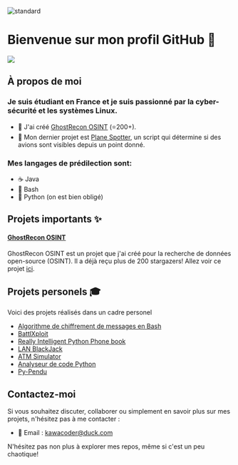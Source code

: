 ![standard](https://github.com/KawaCoder/KawaCoder/assets/67145585/9d76dc84-b22f-4d24-8c2a-12049b19963c)

# Bienvenue sur mon profil GitHub 👋
<a href="https://hits.sh/github.com/KawaCoder">
      <img src="https://hits.sh/github.com/KawaCoder.svg?style=flat&label=Views"/>
</a>

## À propos de moi

### Je suis étudiant en France et je suis passionné par la cyber-sécurité et les systèmes Linux.

- 🔭 J'ai créé [GhostRecon OSINT](https://github.com/KawaCoder/GhostRecon) (⭐200+).
- 🌱 Mon dernier projet est [Plane Spotter](https://github.com/KawaCoder/plane-spotter), un script qui détermine si des avions sont visibles depuis un point donné.

### Mes langages de prédilection sont:
- ☕ Java
- 🐚 Bash
- 🐍 Python (on est bien obligé)

## Projets importants ✨

#### [GhostRecon OSINT](https://github.com/KawaCoder/GhostRecon)

GhostRecon OSINT est un projet que j'ai créé pour la recherche de données open-source (OSINT). Il a déjà reçu plus de 200 stargazers! Allez voir ce projet  [ici](https://github.com/KawaCoder/GhostRecon).

## Projets personels 🎓
Voici des projets réalisés dans un cadre personel
- [Algorithme de chiffrement de messages en Bash](https://github.com/KawaCoder/algo_chiffrement)
- [BattlXploit](https://github.com/KawaCoder/BattleXploit)
- [Really Intelligent Python Phone book](https://github.com/KawaCoder/RIPP)
- [LAN BlackJack](https://github.com/KawaCoder/LAN_BlackJack)
- [ATM Simulator](https://github.com/KawaCoder/ATM_Simulator)
- [Analyseur de code Python](https://github.com/KawaCoder/Analyseur-de-code-python)
- [Py-Pendu](https://github.com/KawaCoder/PY_pendu)

## Contactez-moi

Si vous souhaitez discuter, collaborer ou simplement en savoir plus sur mes projets, n'hésitez pas à me contacter :

- 📧 Email : [kawacoder@duck.com](mailto:kawacoder@duck.com)

N'hésitez pas non plus à explorer mes repos, même si c'est un peu chaotique!
